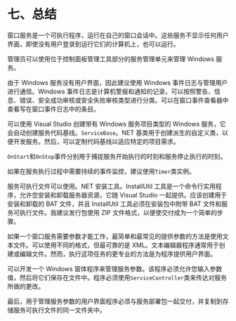 # 七、总结

窗口服务是一个可执行程序，运行在自己的窗口会话中。这些服务不显示任何用户界面，即使没有用户登录到运行它们的计算机上，也可以运行。

管理员可以使用位于控制面板管理工具部分的服务管理单元来管理 Windows 服务。

由于 Windows 服务没有用户界面，因此建议使用 Windows 事件日志与管理用户进行通信。Windows 事件日志是计算机警报和通知的记录，可以按照警告、信息、错误、安全成功审核或安全失败审核类型进行分类。可以在窗口事件查看器中查看写在窗口事件日志中的条目。

可以使用 Visual Studio 创建带有 Windows 服务项目类型的 Windows 服务，它会自动创建服务代码基线。`ServiceBase`。NET 基类用于创建派生的自定义类，以便开发服务。然后，可以定制代码基线以适应特定的项目需求。

`OnStart`和`OnStop`事件分别用于捕捉服务开始执行的时刻和服务停止执行的时刻。

如果在服务执行过程中需要持续的事件监控，建议使用`Timer`类实例。

服务可执行文件可以使用。NET 安装工具。InstallUtil 工具是一个命令行实用程序，允许您安装和卸载服务器资源，它随 Visual Studio 一起提供。应该创建用于安装和卸载的 BAT 文件，并且 InstallUtil 工具必须在安装包中附带 BAT 文件和服务可执行文件。我建议发行包使用 ZIP 文件格式，以便使交付成为一个简单的步骤。

如果一个窗口服务需要参数才能工作，最简单和最常见的提供参数的方法是使用文本文件。可以使用不同的格式，但最可靠的是 XML。文本编辑器程序通常用于创建或编辑文件。然而，执行这项任务的更专业的方法是为程序提供用户界面。

可以开发一个 Windows 窗体程序来管理服务参数。该程序必须允许您输入参数值，然后将它们保存在文件中。程序必须使用`ServiceController`类来传达对服务所做的更改。

最后，用于管理服务参数的用户界面程序必须与服务部署包一起交付，并复制到存储服务可执行文件的同一文件夹中。